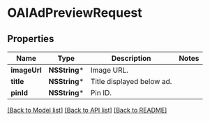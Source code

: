 # OAIAdPreviewRequest

## Properties
Name | Type | Description | Notes
------------ | ------------- | ------------- | -------------
**imageUrl** | **NSString*** | Image URL. | 
**title** | **NSString*** | Title displayed below ad. | 
**pinId** | **NSString*** | Pin ID. | 

[[Back to Model list]](../README.md#documentation-for-models) [[Back to API list]](../README.md#documentation-for-api-endpoints) [[Back to README]](../README.md)


